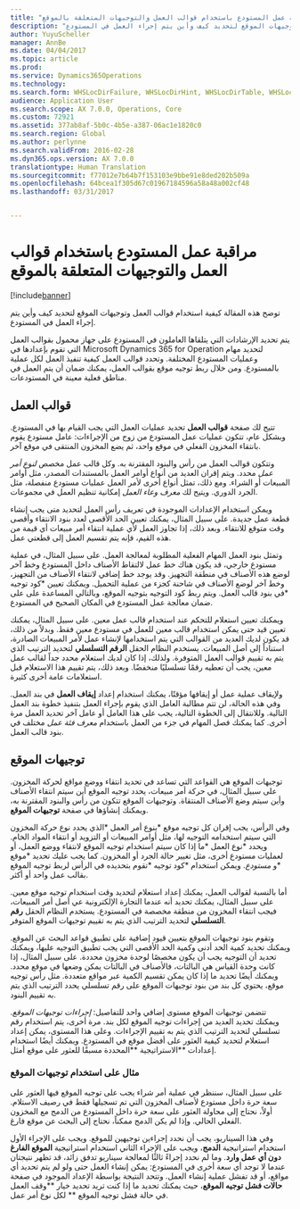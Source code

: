 ```yaml
---
title: "مراقبة عمل المستودع باستخدام قوالب العمل والتوجيهات المتعلقة بالموقع"
description: "توضح هذه المقالة كيفية استخدام قوالب العمل وتوجيهات الموقع لتحديد كيف وأين يتم إجراء العمل في المستودع."
author: YuyuScheller
manager: AnnBe
ms.date: 04/04/2017
ms.topic: article
ms.prod: 
ms.service: Dynamics365Operations
ms.technology: 
ms.search.form: WHSLocDirFailure, WHSLocDirHint, WHSLocDirTable, WHSLocDirTableUOM, WHSRFMenuItem, WHSWork, WHSWorkClass, WHSWorkPool, WHSWorkTemplateTable
audience: Application User
ms.search.scope: AX 7.0.0, Operations, Core
ms.custom: 72921
ms.assetid: 377ab8af-5b0c-4b5e-a387-06ac1e1820c0
ms.search.region: Global
ms.author: perlynne
ms.search.validFrom: 2016-02-28
ms.dyn365.ops.version: AX 7.0.0
translationtype: Human Translation
ms.sourcegitcommit: f77012e7b64b7f153103e9bbe91e8ded202b509a
ms.openlocfilehash: 64bcea1f305d67c01967184596a58a48a002cf48
ms.lasthandoff: 03/31/2017


---
```


# <a name="control-warehouse-work-by-using-work-templates-and-location-directives"></a>مراقبة عمل المستودع باستخدام قوالب العمل والتوجيهات المتعلقة بالموقع

[!include[banner](../includes/banner.md)]


توضح هذه المقالة كيفية استخدام قوالب العمل وتوجيهات الموقع لتحديد كيف وأين يتم إجراء العمل في المستودع.

يتم تحديد الإرشادات التي يتلقاها العاملون في المستودع على جهاز محمول بقوالب العمل التي تقوم بإعدادها في Microsoft Dynamics 365 for Operation لتحديد مهام وعمليات المستودع المختلفة. وتحدد قوالب العمل كيفية تنفيذ العمل لكل عملية بالمستودع. ومن خلال ربط توجيه موقع بقوالب العمل، يمكنك ضمان أن يتم العمل في مناطق فعلية معينة في المستودعات.

## <a name="work-templates"></a>قوالب العمل
تتيح لك صفحة **قوالب العمل** تحديد عمليات العمل التي يجب القيام بها في المستودع. وبشكل عام، تتكون عمليات عمل المستودع من زوج من الإجراءات: عامل مستودع يقوم بانتقاء المخزون الفعلي في موقع واحد، ثم يضع المخزون المنتقى في موقع آخر. 

وتتكون قوالب العمل من رأس والبنود المقترنة به. وكل قالب عمل مخصص *لنوع أمر عمل* محدد. ويتم إقران العديد من أنواع أوامر العمل بالمستندات المصدر، مثل أوامر المبيعات أو الشراء. ومع ذلك، تمثل أنواع أخرى لأمر العمل عمليات مستودع منفصلة، مثل الجرد الدوري. ويتيح لك *معرف وعاء العمل* إمكانية تنظيم العمل في مجموعات. 

ويمكن استخدام الإعدادات الموجودة في تعريف رأس العمل لتحديد متى يجب إنشاء قطعة عمل جديدة. على سبيل المثال، يمكنك تعيين الحد الأقصى لعدد بنود الانتقاء وأقصى وقت متوقع للانتقاء. وبعد ذلك، إذا تجاوز العمل لأي عملية انتقاء أمر مبيعات أي قيمة من هذه القيم، فإنه يتم تقسيم العمل إلى قطعتي عمل. 

وتمثل بنود العمل المهام الفعلية المطلوبة لمعالجة العمل. على سبيل المثال، في عملية مستودع خارجي، قد يكون هناك خط عمل لالتقاط الأصناف داخل المستودع وخط آخر لوضع هذه الأصناف في منطقة التجهيز. وقد يوجد خط إضافي لانتقاء الأصناف من التجهيز، وخط آخر لوضع الأصناف في شاحنة كجزء من عملية التحميل. ويمكنك تعيين *كود توجيه *في بنود قالب العمل. ويتم ربط كود التوجيه بتوجيه الموقع، وبالتالي المساعدة على على ضمان معالجة عمل المستودع في المكان الصحيح في المستودع. 

ويمكنك تعيين استعلام للتحكم عند استخدام قالب عمل معين. على سبيل المثال، يمكنك تعيين قيد حتى يمكن استخدام قالب معين للعمل في مستودع معين فقط. وبدلاً من ذلك، قد يكون لديك العديد من القوالب التي يتم استخدامها لإنشاء عمل لأمر المبيعات الصادرة، استناداً إلى أصل المبيعات. يستخدم النظام الحقل **الرقم التسلسلي‬** لتحديد الترتيب الذي يتم به تقييم قوالب العمل المتوفرة. ولذلك، إذا كان لديك استعلام محدد جداً لقالب عمل معين، يجب أن تعطيه رقمًا تسلسليًا منخفضًا.‬ وبعد ذلك، يتم تقييم هذا الاستعلام قبل استعلامات عامة أخرى كثيرة. 

ولإيقاف عملية عمل أو إيقافها مؤقتًا، يمكنك استخدام إعداد **إيقاف العمل** في بند العمل. وفي هذه الحالة، لن تتم مطالبة العامل الذي يقوم بإجراء العمل بتنفيذ خطوة بند العمل التالية. وللانتقال إلى الخطوة التالية، يجب على هذا العامل أو عامل آخر تحديد العمل مرة أخرى. كما يمكنك فصل المهام في جزء من العمل باستخدام *معرف فئة عمل* مختلف في بنود قالب العمل.

## <a name="location-directives"></a>توجيهات الموقع
توجيهات الموقع هي القواعد التي تساعد في تحديد انتقاء ووضع مواقع لحركة المخزون. على سبيل المثال، في حركة أمر مبيعات، يحدد توجيه الموقع أين سيتم انتقاء الأصناف وأين سيتم وضع الأصناف المنتقاة. وتوجيهات الموقع تتكون من رأس والبنود المقترنة به، ويمكنك إنشاؤها في صفحة **توجيهات الموقع**. 

وفي الرأس، يجب إقران كل توجيه موقع *بنوع أمر العمل *الذي يحدد نوع حركة المخزون التي سيتم استخدامه التوجيه لها، مثل أوامر المبيعات أو التزويد أو انتقاء المواد الخام. ويحدد *نوع العمل *ما إذا كان سيتم استخدام توجيه الموقع لانتقاء ووضع العمل، أو لعمليات مستودع أخرى، مثل تغيير حالة الجرد أو المخزون. كما يجب عليك تحديد *موقع *و *مستودع*. ويمكن استخدام *كود توجيه *تقوم بتحديده في الرأس لربط توجيه الموقع بقالب عمل واحد أو أكثر. 

أما بالنسبة لقوالب العمل، يمكنك إعداد استعلام لتحديد وقت استخدام توجيه موقع معين. على سبيل المثال، يمكنك تحديد أنه عندما التجارة الإلكترونية عي أصل أمر المبيعات، فيجب انتقاء المخزون من منطقة مخصصة في المستودع. يستخدم النظام الحقل **رقم التسلسلي‬** لتحديد الترتيب الذي يتم به تقييم توجيهات الموقع المتوفر. 

وتقوم بنود توجيهات الموقع بتعيين قيود إضافية على تطبيق قواعد البحث عن الموقع. ويمكنك تحديد كمية الحد أدنى وكمية الحد الأقصى التي يجب تطبيق التوجيه عليها، ويمكنك تحديد أن التوجيه يجب أن يكون مخصصًا لوحدة مخزون محددة. على سبيل المثال، إذا كانت وحدة القياس هي البالتات، فالأصناف في البالتات يمكن وضعها في موقع محدد. ويمكنك أيضًا تحديد ما إذا كان يمكن تقسيم الكمية عبر مواقع متعددة. مثل رأس توجيه موقع‬، يحتوي كل بند من بنود توجيهات الموقع على رقم تسلسلي يحدد الترتيب الذي يتم به تقييم البنود. 

تتضمن توجيهات الموقع مستوى إضافي واحد للتفاصيل: *إجراءات توجيهات الموقع*. ويمكنك تحديد العديد من إجراءات توجيه الموقع لكل بند. ‏‫مرة أخرى، يتم استخدام رقم تسلسلي لتحديد الترتيب الذي يتم به تقييم الإجراءات. وعلى هذا المستوى، يمكن إعداد استعلام لتحديد كيفية العثور على أفضل موقع في المستودع.‬ ويمكنك أيضًا استخدام إعدادات **الاستراتيجية **المحددة مسبقًا للعثور على موقع أمثل.

### <a name="example-of-the-use-of-location-directives"></a>مثال على استخدام توجيهات الموقع

على سبيل المثال، سننظر في عملية أمر شراء يجب على توجيه الموقع فيها العثور على سعة حرة داخل مستودع لأصناف المخزون التي تم تسجيلها فقط في رصيف الاستلام. أولاً، نحتاج إلى محاولة العثور على سعة حرة داخل المستودع من الدمج مع المخزون الفعلي الحالي. وإذا لم يكن الدمج ممكناً، نحتاج إلى البحث عن موقع فارغ. 

وفي هذا السيناريو، يجب أن نحدد إجراءين توجيهين للموقع. ويجب على الإجراء الأول استخدام استراتيجية **الدمج**، ويجب على الإجراء الثاني استخدام استراتيجية **الموقع الفارغ دون أي عمل وارد**. وما لم نحدد إجراءً ثالثًا لمعالجة سيناريو تدفق زائد، قد تظهر نتيجتان عندما لا توجد أي سعة أخرى في المستودع: يمكن إنشاء العمل حتى ولو لم يتم تحديد أي مواقع، أو قد تفشل عملية إنشاء العمل. وتتحد النتيجة بواسطة الإعداد الموجود في صفحة **حالات فشل توجيه الموقع**، حيث يمكنك تحديد ما إذا كنت تريد تحديد خيار **وقف العمل في حالة فشل توجيه الموقع ** لكل نوع أمر عمل.




